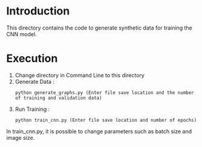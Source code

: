 # Introduction 
This directory contains the code to generate synthetic data for training the CNN model. 

# Execution
1. Change directory in Command Line to this directory 
2. Generate Data : 
   ````
   python generate_graphs.py (Enter file save location and the number of training and validation data)
   ````
3. Run Training : 
   ````
   python train_cnn.py (Enter file save location and number of epochs)

In train_cnn.py, it is possible to change parameters such as batch size and image size. 
